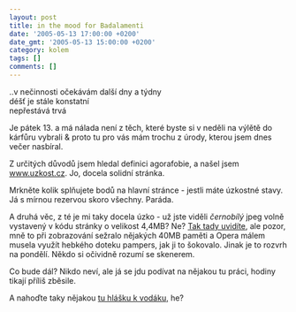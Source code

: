 ```yaml
---
layout: post
title: in the mood for Badalamenti
date: '2005-05-13 17:00:00 +0200'
date_gmt: '2005-05-13 15:00:00 +0200'
category: kolem
tags: []
comments: []
---
```

<p class="odsazeny">..v nečinnosti očekávám další dny a týdny<br>déšť je stále konstatní<br>nepřestává trvá</p>
<p>Je pátek 13. a má nálada není z těch, které byste si v neděli na výlětě do
kárfůru vybrali &amp; proto tu pro vás mám trochu z úrody, kterou jsem dnes
večer nasbíral.</p>
<p>Z určitých důvodů jsem hledal definici agorafobie, a našel jsem
<a href="http://www.uzkost.cz/">www.uzkost.cz</a>. Jo, docela solidní stránka.</p>
<p>Mrkněte kolik splňujete bodů na hlavní stránce - jestli máte úzkostné stavy.
Já s mírnou rezervou skoro všechny. Paráda.</p>
<p>A druhá věc, z té je mi taky docela úzko - už jste viděli <em>černobílý</em>
jpeg volně vystavený v kódu stránky o velikost 4,4MB? Ne?
<a href="http://www.inext.cz/mgv/html/supl/0516.htm">Tak tady uvidíte</a>, ale pozor,
mně to při zobrazování sežralo nějakých 40MB paměti a Opera málem musela využít
hebkého doteku pampers, jak ji to šokovalo. Jinak je to rozvrh na pondělí.
Někdo si očividně rozumí se skenerem.</p>
<p>Co bude dál? Nikdo neví, ale já se jdu podívat na nějakou tu práci, hodiny
tikají příliš
zběsile.</p>
<p>A nahoďte taky nějakou <a href="http://jan-martinek.com/index.php?a=20050512">tu hlášku
k vodáku,</a> he?</p>
